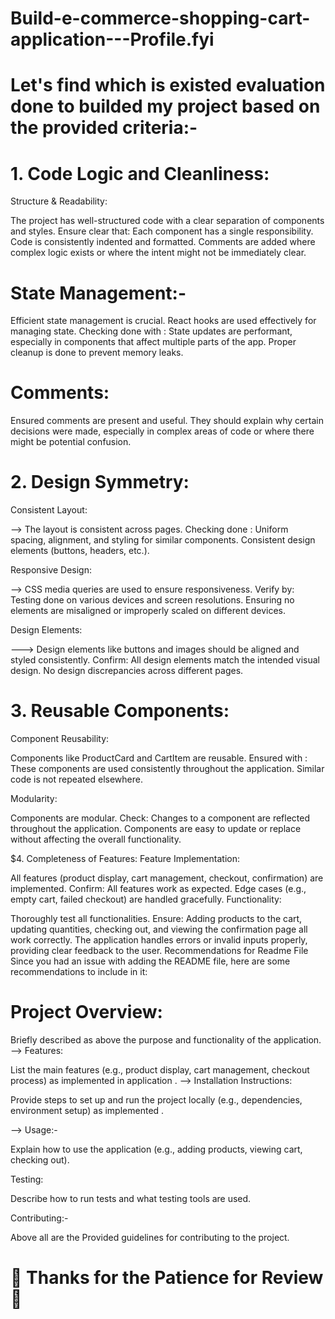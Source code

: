# Build-e-commerce-shopping-cart-application---Profile.fyi

# Let's find which is existed evaluation done to builded my project based on the provided criteria:-

# 1. Code Logic and Cleanliness:
Structure & Readability:

The project has well-structured code with a clear separation of components and styles. Ensure clear that:
Each component has a single responsibility.
Code is consistently indented and formatted.
Comments are added where complex logic exists or where the intent might not be immediately clear.

# State Management:- 

Efficient state management is crucial. React hooks are used effectively for managing state. Checking done with :
State updates are performant, especially in components that affect multiple parts of the app.
Proper cleanup is done to prevent memory leaks.
# Comments:

Ensured comments are present and useful. They should explain why certain decisions were made, especially in complex areas of code or where there might be potential confusion.

# 2. Design Symmetry:
Consistent Layout:

--> The layout is consistent across pages. Checking done :
Uniform spacing, alignment, and styling for similar components.
Consistent design elements (buttons, headers, etc.).



Responsive Design:

--> CSS media queries are used to ensure responsiveness. Verify by:
Testing done on various devices and screen resolutions.
Ensuring no elements are misaligned or improperly scaled on different devices.



Design Elements:

---> Design elements like buttons and images should be aligned and styled consistently. Confirm:
All design elements match the intended visual design.
No design discrepancies across different pages.

# 3. Reusable Components:
Component Reusability:

Components like ProductCard and CartItem are reusable. Ensured with :
These components are used consistently throughout the application.
Similar code is not repeated elsewhere.



Modularity:

Components are modular. Check:
Changes to a component are reflected throughout the application.
Components are easy to update or replace without affecting the overall functionality.

$4. Completeness of Features:
Feature Implementation:

All features (product display, cart management, checkout, confirmation) are implemented. Confirm:
All features work as expected.
Edge cases (e.g., empty cart, failed checkout) are handled gracefully.
Functionality:

Thoroughly test all functionalities. Ensure:
Adding products to the cart, updating quantities, checking out, and viewing the confirmation page all work correctly.
The application handles errors or invalid inputs properly, providing clear feedback to the user.
Recommendations for Readme File
Since you had an issue with adding the README file, here are some recommendations to include in it:

# Project Overview:

Briefly described as above the purpose and functionality of the application.
--> Features:

List the main features (e.g., product display, cart management, checkout process) as implemented in application .
--> Installation Instructions:

Provide steps to set up and run the project locally (e.g., dependencies, environment setup) as implemented .

--> Usage:-

Explain how to use the application (e.g., adding products, viewing cart, checking out).

Testing:

Describe how to run tests and what testing tools are used.

Contributing:- 

Above all are the Provided guidelines for contributing to the project.

# 🤝 Thanks for the Patience for Review 🙏
